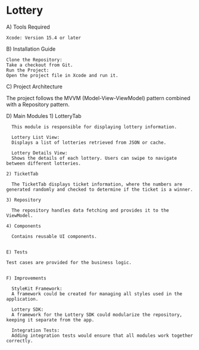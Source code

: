 # Lottery


  A) Tools Required

    Xcode: Version 15.4 or later

  B) Installation Guide

    Clone the Repository:
    Take a checkout from Git.
    Run the Project:
    Open the project file in Xcode and run it.

  C) Project Architecture
  
  The project follows the MVVM (Model-View-ViewModel) pattern combined with a Repository pattern.

  D) Main Modules
    1) LotteryTab

      This module is responsible for displaying lottery information.

      Lottery List View:
      Displays a list of lotteries retrieved from JSON or cache.
      
      Lottery Details View:
      Shows the details of each lottery. Users can swipe to navigate between different lotteries.

    2) TicketTab

      The TicketTab displays ticket information, where the numbers are generated randomly and checked to determine if the ticket is a winner.

    3) Repository

      The repository handles data fetching and provides it to the ViewModel.

    4) Components

      Contains reusable UI components.


    E) Tests

    Test cases are provided for the business logic.


    F) Improvements

      StyleKit Framework:
      A framework could be created for managing all styles used in the application.
    
      Lottery SDK:
      A framework for the Lottery SDK could modularize the repository, keeping it separate from the app.
    
      Integration Tests:
      Adding integration tests would ensure that all modules work together correctly.
